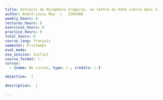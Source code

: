 ```yaml
---
title: Extraits de Nicéphore Grégoras, un lettré du XIVe siècle dans la tourmente
author: André-Louis Rey  \-  32H1460
weekly_hours: 0
lectures_hours: 0
exercices_hours: 0
practice_hours: 0
total_hours: 0
course_lang: français
semester: Printemps
eval_mode: 
exa_session: Juillet
course_format: \-
cursus:
  - {name: No cursus, type: \-, credits: \-}

objective:  |
            
description:  |
              
---
```

